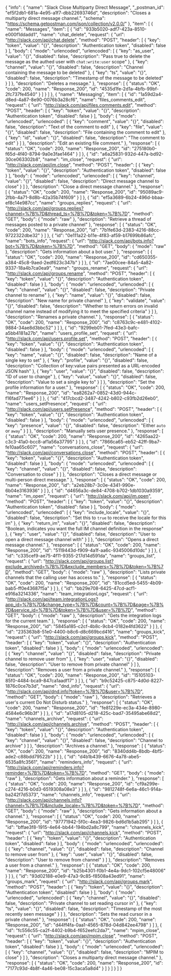 {
  "info": {
    "name": "Slack Close Multiparty Direct Message",
    "_postman_id": "ef5f2db1-681a-4e95-a1f7-dbb22693746d",
    "description": "Closes a multiparty direct message channel.",
    "schema": "https://schema.getpostman.com/json/collection/v2.0.0/"
  },
  "item": [
    {
      "name": "Messages",
      "item": [
        {
          "id": "933b5020-adf7-423a-8510-e000f1ddadd1",
          "name": "chat_delete",
          "request": {
            "url": "http://slack.com/api/chat.delete",
            "method": "POST",
            "header": [
              {
                "key": "token",
                "value": "{}",
                "description": "Authentication token",
                "disabled": false
              }
            ],
            "body": {
              "mode": "urlencoded",
              "urlencoded": [
                {
                  "key": "as_user",
                  "value": "{}",
                  "disabled": false,
                  "description": "Pass true to delete the message as the authed user with `chat:write:user` scope"
                },
                {
                  "key": "channel",
                  "value": "{}",
                  "disabled": false,
                  "description": "Channel containing the message to be deleted"
                },
                {
                  "key": "ts",
                  "value": "{}",
                  "disabled": false,
                  "description": "Timestamp of the message to be deleted"
                }
              ]
            },
            "description": "Deletes a message."
          },
          "response": [
            {
              "status": "OK",
              "code": 200,
              "name": "Response_200",
              "id": "4535d1fe-2d1a-4bfb-99bf-2fc737fe4540"
            }
          ]
        }
      ]
    },
    {
      "name": "Messaging",
      "item": [
        {
          "id": "1a59d2a4-d8ed-4a87-8e90-0076b3a28cf6",
          "name": "files_comments_edit",
          "request": {
            "url": "http://slack.com/api/files.comments.edit",
            "method": "POST",
            "header": [
              {
                "key": "token",
                "value": "{}",
                "description": "Authentication token",
                "disabled": false
              }
            ],
            "body": {
              "mode": "urlencoded",
              "urlencoded": [
                {
                  "key": "comment",
                  "value": "{}",
                  "disabled": false,
                  "description": "Text of the comment to edit"
                },
                {
                  "key": "file",
                  "value": "{}",
                  "disabled": false,
                  "description": "File containing the comment to edit"
                },
                {
                  "key": "id",
                  "value": "{}",
                  "disabled": false,
                  "description": "The comment to edit"
                }
              ]
            },
            "description": "Edit an existing file comment."
          },
          "response": [
            {
              "status": "OK",
              "code": 200,
              "name": "Response_200",
              "id": "275180b0-f65d-4f40-8794-9a0e3fae1464"
            }
          ]
        },
        {
          "id": "a6a25831-932d-447a-bd92-30ce063302b8",
          "name": "im_close",
          "request": {
            "url": "http://slack.com/api/im.close",
            "method": "POST",
            "header": [
              {
                "key": "token",
                "value": "{}",
                "description": "Authentication token",
                "disabled": false
              }
            ],
            "body": {
              "mode": "urlencoded",
              "urlencoded": [
                {
                  "key": "channel",
                  "value": "{}",
                  "disabled": false,
                  "description": "Direct message channel to close"
                }
              ]
            },
            "description": "Close a direct message channel."
          },
          "response": [
            {
              "status": "OK",
              "code": 200,
              "name": "Response_200",
              "id": "95089ac9-2fbb-4a71-8d8b-42a35b74f609"
            }
          ]
        },
        {
          "id": "ef5a3689-6b24-496d-bbaa-ef8c14e987cc",
          "name": "groups_replies",
          "request": {
            "url": "http://slack.com/api/groups.replies?channel=%7B%7D&thread_ts=%7B%7D&token=%7B%7D",
            "method": "GET",
            "body": {
              "mode": "raw"
            },
            "description": "Retrieve a thread of messages posted to a private channel"
          },
          "response": [
            {
              "status": "OK",
              "code": 200,
              "name": "Response_200",
              "id": "7b1fe63d-2383-4216-88cc-9722322dbe32"
            }
          ]
        },
        {
          "id": "0e111a22-b11e-4f83-af59-b17699b86afc",
          "name": "bots_info",
          "request": {
            "url": "http://slack.com/api/bots.info?bot=%7B%7D&token=%7B%7D",
            "method": "GET",
            "body": {
              "mode": "raw"
            },
            "description": "Gets information about a bot user."
          },
          "response": [
            {
              "status": "OK",
              "code": 200,
              "name": "Response_200",
              "id": "cd650355-a384-45c8-9aed-2edf623c347b"
            }
          ]
        },
        {
          "id": "7ae00cee-84a5-4a82-9337-18a4b7ca0ea9",
          "name": "groups_rename",
          "request": {
            "url": "http://slack.com/api/groups.rename",
            "method": "POST",
            "header": [
              {
                "key": "token",
                "value": "{}",
                "description": "Authentication token",
                "disabled": false
              }
            ],
            "body": {
              "mode": "urlencoded",
              "urlencoded": [
                {
                  "key": "channel",
                  "value": "{}",
                  "disabled": false,
                  "description": "Private channel to rename"
                },
                {
                  "key": "name",
                  "value": "{}",
                  "disabled": false,
                  "description": "New name for private channel"
                },
                {
                  "key": "validate",
                  "value": "{}",
                  "disabled": false,
                  "description": "Whether to return errors on invalid channel name instead of modifying it to meet the specified criteria"
                }
              ]
            },
            "description": "Renames a private channel."
          },
          "response": [
            {
              "status": "OK",
              "code": 200,
              "name": "Response_200",
              "id": "c8763c9c-e481-4102-9884-34ae8d3bbc52"
            }
          ]
        },
        {
          "id": "9299eb01-7fed-43e3-bafc-a5bb4181a27b",
          "name": "users_profile_set",
          "request": {
            "url": "http://slack.com/api/users.profile.set",
            "method": "POST",
            "header": [
              {
                "key": "token",
                "value": "{}",
                "description": "Authentication token",
                "disabled": false
              }
            ],
            "body": {
              "mode": "urlencoded",
              "urlencoded": [
                {
                  "key": "name",
                  "value": "{}",
                  "disabled": false,
                  "description": "Name of a single key to set"
                },
                {
                  "key": "profile",
                  "value": "{}",
                  "disabled": false,
                  "description": "Collection of key:value pairs presented as a URL-encoded JSON hash"
                },
                {
                  "key": "user",
                  "value": "{}",
                  "disabled": false,
                  "description": "ID of user to change"
                },
                {
                  "key": "value",
                  "value": "{}",
                  "disabled": false,
                  "description": "Value to set a single key to"
                }
              ]
            },
            "description": "Set the profile information for a user."
          },
          "response": [
            {
              "status": "OK",
              "code": 200,
              "name": "Response_200",
              "id": "ea8262a7-0852-43d0-944c-f16fad771ee6"
            }
          ]
        },
        {
          "id": "417cbcd2-3487-4242-b802-c93fb2d26eb0",
          "name": "users_setPresence",
          "request": {
            "url": "http://slack.com/api/users.setPresence",
            "method": "POST",
            "header": [
              {
                "key": "token",
                "value": "{}",
                "description": "Authentication token",
                "disabled": false
              }
            ],
            "body": {
              "mode": "urlencoded",
              "urlencoded": [
                {
                  "key": "presence",
                  "value": "{}",
                  "disabled": false,
                  "description": "Either `auto` or `away`"
                }
              ]
            },
            "description": "Manually sets user presence."
          },
          "response": [
            {
              "status": "OK",
              "code": 200,
              "name": "Response_200",
              "id": "4265aa22-c3c3-41a0-bcc8-af1a56a37795"
            }
          ]
        },
        {
          "id": "7866ca65-eb52-42ff-9ba7-fe10aa65c607",
          "name": "conversations_close",
          "request": {
            "url": "http://slack.com/api/conversations.close",
            "method": "POST",
            "header": [
              {
                "key": "token",
                "value": "{}",
                "description": "Authentication token",
                "disabled": false
              }
            ],
            "body": {
              "mode": "urlencoded",
              "urlencoded": [
                {
                  "key": "channel",
                  "value": "{}",
                  "disabled": false,
                  "description": "Conversation to close"
                }
              ]
            },
            "description": "Closes a direct message or multi-person direct message."
          },
          "response": [
            {
              "status": "OK",
              "code": 200,
              "name": "Response_200",
              "id": "a2eb28b7-3c0e-4341-990e-6b04e3163936"
            }
          ]
        },
        {
          "id": "d4656a3c-de84-4708-b702-1db1030a9359",
          "name": "im_open",
          "request": {
            "url": "http://slack.com/api/im.open",
            "method": "POST",
            "header": [
              {
                "key": "token",
                "value": "{}",
                "description": "Authentication token",
                "disabled": false
              }
            ],
            "body": {
              "mode": "urlencoded",
              "urlencoded": [
                {
                  "key": "include_locale",
                  "value": "{}",
                  "disabled": false,
                  "description": "Set this to `true` to receive the locale for this im"
                },
                {
                  "key": "return_im",
                  "value": "{}",
                  "disabled": false,
                  "description": "Boolean, indicates you want the full IM channel definition in the response"
                },
                {
                  "key": "user",
                  "value": "{}",
                  "disabled": false,
                  "description": "User to open a direct message channel with"
                }
              ]
            },
            "description": "Opens a direct message channel."
          },
          "response": [
            {
              "status": "OK",
              "code": 200,
              "name": "Response_200",
              "id": "5119443d-f909-4a1f-aa6c-9345006d10dc"
            }
          ]
        },
        {
          "id": "c335cef9-ae75-4f11-9355-217d14d591da",
          "name": "groups_list",
          "request": {
            "url": "http://slack.com/api/groups.list?exclude_archived=%7B%7D&exclude_members=%7B%7D&token=%7B%7D",
            "method": "GET",
            "body": {
              "mode": "raw"
            },
            "description": "Lists private channels that the calling user has access to."
          },
          "response": [
            {
              "status": "OK",
              "code": 200,
              "name": "Response_200",
              "id": "81ccd5ed-5455-4b09-bab5-ff0e43687f5a"
            }
          ]
        },
        {
          "id": "bb29e708-6425-47cd-acf1-e916a3214336",
          "name": "team_integrationLogs",
          "request": {
            "url": "http://slack.com/api/team.integrationLogs?app_id=%7B%7D&change_type=%7B%7D&count=%7B%7D&page=%7B%7D&service_id=%7B%7D&token=%7B%7D&user=%7B%7D",
            "method": "GET",
            "body": {
              "mode": "raw"
            },
            "description": "Gets the integration logs for the current team."
          },
          "response": [
            {
              "status": "OK",
              "code": 200,
              "name": "Response_200",
              "id": "5845a185-c2cf-4b8c-9cb4-0182e4fd3622"
            }
          ]
        },
        {
          "id": "235363b8-51e0-4400-b8c6-d8c669bcd416",
          "name": "groups_kick",
          "request": {
            "url": "http://slack.com/api/groups.kick",
            "method": "POST",
            "header": [
              {
                "key": "token",
                "value": "{}",
                "description": "Authentication token",
                "disabled": false
              }
            ],
            "body": {
              "mode": "urlencoded",
              "urlencoded": [
                {
                  "key": "channel",
                  "value": "{}",
                  "disabled": false,
                  "description": "Private channel to remove user from"
                },
                {
                  "key": "user",
                  "value": "{}",
                  "disabled": false,
                  "description": "User to remove from private channel"
                }
              ]
            },
            "description": "Removes a user from a private channel."
          },
          "response": [
            {
              "status": "OK",
              "code": 200,
              "name": "Response_200",
              "id": "15105103-85f0-4484-bca9-847ca1aadf17"
            }
          ]
        },
        {
          "id": "b9c52425-c875-4d0d-8227-1876c0ce7b3d",
          "name": "dnd_info",
          "request": {
            "url": "http://slack.com/api/dnd.info?token=%7B%7D&user=%7B%7D",
            "method": "GET",
            "body": {
              "mode": "raw"
            },
            "description": "Retrieves a user's current Do Not Disturb status."
          },
          "response": [
            {
              "status": "OK",
              "code": 200,
              "name": "Response_200",
              "id": "fe81229e-ec3a-434e-8980-4584e6c96b3f"
            }
          ]
        },
        {
          "id": "a17d8105-d218-425c-bad7-35495abe68d2",
          "name": "channels_archive",
          "request": {
            "url": "http://slack.com/api/channels.archive",
            "method": "POST",
            "header": [
              {
                "key": "token",
                "value": "{}",
                "description": "Authentication token",
                "disabled": false
              }
            ],
            "body": {
              "mode": "urlencoded",
              "urlencoded": [
                {
                  "key": "channel",
                  "value": "{}",
                  "disabled": false,
                  "description": "Channel to archive"
                }
              ]
            },
            "description": "Archives a channel."
          },
          "response": [
            {
              "status": "OK",
              "code": 200,
              "name": "Response_200",
              "id": "8340dd4b-8bdb-4bf5-ade2-c88bdd79522b"
            }
          ]
        },
        {
          "id": "d4b1b439-6676-4a78-abe5-6535a8fc3561",
          "name": "reminders_info",
          "request": {
            "url": "http://slack.com/api/reminders.info?reminder=%7B%7D&token=%7B%7D",
            "method": "GET",
            "body": {
              "mode": "raw"
            },
            "description": "Gets information about a reminder."
          },
          "response": [
            {
              "status": "OK",
              "code": 200,
              "name": "Response_200",
              "id": "cf9a299e-c274-4216-b0d3-6519308a08e3"
            }
          ]
        },
        {
          "id": "9812748f-6e6a-46c1-914a-ba242f7d5373",
          "name": "channels_info",
          "request": {
            "url": "http://slack.com/api/channels.info?channel=%7B%7D&include_locale=%7B%7D&token=%7B%7D",
            "method": "GET",
            "body": {
              "mode": "raw"
            },
            "description": "Gets information about a channel."
          },
          "response": [
            {
              "status": "OK",
              "code": 200,
              "name": "Response_200",
              "id": "97771942-5f0c-4ea3-9826-bd6d1b5ab295"
            }
          ]
        },
        {
          "id": "bffae3f8-1915-4e64-bb44-194bd2a8c799",
          "name": "channels_kick",
          "request": {
            "url": "http://slack.com/api/channels.kick",
            "method": "POST",
            "header": [
              {
                "key": "token",
                "value": "{}",
                "description": "Authentication token",
                "disabled": false
              }
            ],
            "body": {
              "mode": "urlencoded",
              "urlencoded": [
                {
                  "key": "channel",
                  "value": "{}",
                  "disabled": false,
                  "description": "Channel to remove user from"
                },
                {
                  "key": "user",
                  "value": "{}",
                  "disabled": false,
                  "description": "User to remove from channel"
                }
              ]
            },
            "description": "Removes a user from a channel."
          },
          "response": [
            {
              "status": "OK",
              "code": 200,
              "name": "Response_200",
              "id": "b25b4301-f0b1-4e4a-9dc1-102cf5e48006"
            }
          ]
        },
        {
          "id": "93d02188-e0e9-47a3-9c85-f8508a43ed91",
          "name": "groups_mark",
          "request": {
            "url": "http://slack.com/api/groups.mark",
            "method": "POST",
            "header": [
              {
                "key": "token",
                "value": "{}",
                "description": "Authentication token",
                "disabled": false
              }
            ],
            "body": {
              "mode": "urlencoded",
              "urlencoded": [
                {
                  "key": "channel",
                  "value": "{}",
                  "disabled": false,
                  "description": "Private channel to set reading cursor in"
                },
                {
                  "key": "ts",
                  "value": "{}",
                  "disabled": false,
                  "description": "Timestamp of the most recently seen message"
                }
              ]
            },
            "description": "Sets the read cursor in a private channel."
          },
          "response": [
            {
              "status": "OK",
              "code": 200,
              "name": "Response_200",
              "id": "d44ff4fa-0aa1-4565-878d-04d842ee4798"
            }
          ]
        },
        {
          "id": "fc556c55-ca2f-4402-b9b4-f652eefc2da7",
          "name": "mpim_close",
          "request": {
            "url": "http://slack.com/api/mpim.close",
            "method": "POST",
            "header": [
              {
                "key": "token",
                "value": "{}",
                "description": "Authentication token",
                "disabled": false
              }
            ],
            "body": {
              "mode": "urlencoded",
              "urlencoded": [
                {
                  "key": "channel",
                  "value": "{}",
                  "disabled": false,
                  "description": "MPIM to close"
                }
              ]
            },
            "description": "Closes a multiparty direct message channel."
          },
          "response": [
            {
              "status": "OK",
              "code": 200,
              "name": "Response_200",
              "id": "7177c93d-4b8f-4a46-be08-15c3aca5a8d4"
            }
          ]
        }
      ]
    }
  ]
}